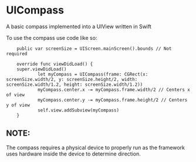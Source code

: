 # UICompass
A basic compass implemented into a UIView written in Swift

To use the compass use code like so:

        public var screenSize = UIScreen.mainScreen().bounds // Not required

        override func viewDidLoad() {
        super.viewDidLoad()
                let myCompass = UICompass(frame: CGRect(x: screenSize.width/2, y: screenSize.height/2, width: screenSize.width/1.2, height: screenSize.width/1.2))
                myCompass.center.x -= myCompass.frame.width/2 // Centers x of view
                myCompass.center.y -= myCompass.frame.height/2 // Centers y of view
                self.view.addSubview(myCompass)
        }

## NOTE:
The compass requires a physical device to properly run as the framework uses hardware inside the device to determine direction.

